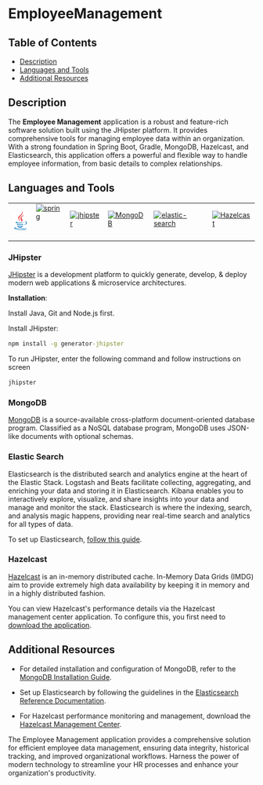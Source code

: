 # EmployeeManagement

## Table of Contents

- [Description](#description)
- [Languages and Tools](#languages-and-tools)
- [Additional Resources](#additional-resources)

## Description

The **Employee Management** application is a robust and feature-rich software solution built using the JHipster platform. It provides comprehensive tools for managing employee data within an organization. With a strong foundation in Spring Boot, Gradle, MongoDB, Hazelcast, and Elasticsearch, this application offers a powerful and flexible way to handle employee information, from basic details to complex relationships.

## Languages and Tools

<table>
    <tbody>
        <tr valign="top">
            <td> <p align="left"> <a href="https://www.java.com" target="_blank" rel="noreferrer"> <img src="https://raw.githubusercontent.com/devicons/devicon/master/icons/java/java-original.svg" title="Java" alt="java" width="40" height="40"/> </a> </td>
            <td> <a href="https://spring.io/" target="_blank" rel="noreferrer"> <img src="https://www.vectorlogo.zone/logos/springio/springio-icon.svg" title="Spring Boot" alt="spring" width="40" height="40"/> </a> </td>
            <td> <p align="left"> <a href="https://www.jhipster.tech/" target="_blank" rel="noreferrer"> <img src="https://www.jhipster.tech/jhipster-artwork/logos/JHipster%20bowtie%20-%20square.png" title="JHipster" alt="jhipster" width="40" height="40"/> </a> </td>
            <td> <p align="left"> <a href="https://www.mongodb.com/" target="_blank" rel="noreferrer"> <img src="https://s3-symbol-logo.tradingview.com/mongodb--big.svg" title="MongoDB" alt="MongoDB" width="40" height="40"/> </a> </td>
            <td> <p align="left"> <a href="https://www.elastic.co/" target="_blank" rel="noreferrer"> <img src="https://logowik.com/content/uploads/images/elasticsearch6390.jpg" title="Elastic Search" alt="elastic-search" width="40" height="40"/> </a> </td>
            <td> <p align="left"> <a href="https://hazelcast.com/open-source-projects/" target="_blank" rel="noreferrer"> <img src="https://upload.wikimedia.org/wikipedia/commons/9/96/HazelcastLogo-Blue_Dark_Square.svg" title="Hazelcast" alt="Hazelcast" width="40" height="40"/> </a> </td>
        </p>
        </tr>
    </tbody>
</table>



### JHipster

[JHipster](https://www.jhipster.tech/) is a development platform to quickly generate, develop, & deploy modern web applications & microservice architectures.

**Installation**:

Install Java, Git and Node.js first.

Install JHipster:
```cmd
npm install -g generator-jhipster
```

To run JHipster, enter the following command and follow instructions on screen
```cmd
jhipster
```

### MongoDB

[MongoDB](https://www.mongodb.com/) is a source-available cross-platform document-oriented database program. Classified as a NoSQL database program, MongoDB uses JSON-like documents with optional schemas.

### Elastic Search

Elasticsearch is the distributed search and analytics engine at the heart of the Elastic Stack. Logstash and Beats facilitate collecting, aggregating, and enriching your data and storing it in Elasticsearch. Kibana enables you to interactively explore, visualize, and share insights into your data and manage and monitor the stack. Elasticsearch is where the indexing, search, and analysis magic happens, providing near real-time search and analytics for all types of data.

To set up Elasticsearch, [follow this guide](https://www.elastic.co/guide/en/elasticsearch/reference/current/install-elasticsearch.html).

### Hazelcast

[Hazelcast](https://hazelcast.com/open-source-projects/) is an in-memory distributed cache. In-Memory Data Grids (IMDG) aim to provide extremely high data availability by keeping it in memory and in a highly distributed fashion.

You can view Hazelcast's performance details via the Hazelcast management center application. To configure this, you first need to [download the application](https://hazelcast.com/open-source-projects/downloads).

## Additional Resources

- For detailed installation and configuration of MongoDB, refer to the [MongoDB Installation Guide](https://www.mongodb.com/docs/manual/administration/install-community/).

- Set up Elasticsearch by following the guidelines in the [Elasticsearch Reference Documentation](https://www.elastic.co/guide/en/elasticsearch/reference/current/install-elasticsearch.html).

- For Hazelcast performance monitoring and management, download the [Hazelcast Management Center](https://hazelcast.com/open-source-projects/downloads).

The Employee Management application provides a comprehensive solution for efficient employee data management, ensuring data integrity, historical tracking, and improved organizational workflows. Harness the power of modern technology to streamline your HR processes and enhance your organization's productivity.
